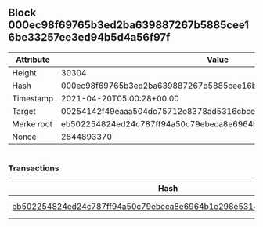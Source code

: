 ## Block 000ec98f69765b3ed2ba639887267b5885cee16be33257ee3ed94b5d4a56f97f

Attribute | Value
--- | ---
Height | 30304
Hash | 000ec98f69765b3ed2ba639887267b5885cee16be33257ee3ed94b5d4a56f97f
Timestamp | 2021-04-20T05:00:28+00:00
Target | 00254142f49eaaa504dc75712e8378ad5316cbcead634704b3734b6271167cc4
Merke root | eb502254824ed24c787ff94a50c79ebeca8e6964b1e298e53149d2d871207004
Nonce | 2844893370

```

```

### Transactions

Hash | Amount
--- | ---
[eb502254824ed24c787ff94a50c79ebeca8e6964b1e298e53149d2d871207004](eb502254824ed24c787ff94a50c79ebeca8e6964b1e298e53149d2d871207004.md) | 10.00000000 SKEPTI 
